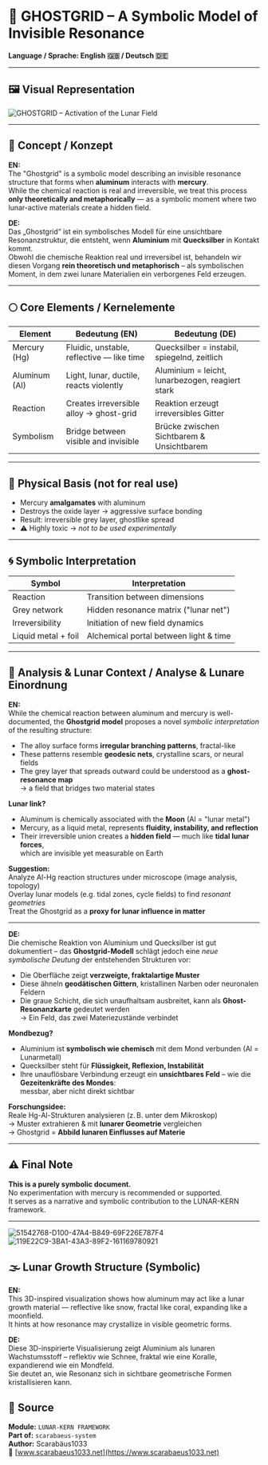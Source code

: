 # 👻 GHOSTGRID – A Symbolic Model of Invisible Resonance

**Language / Sprache: English 🇬🇧 / Deutsch 🇩🇪**

---

## 🖼️ Visual Representation

![GHOSTGRID – Activation of the Lunar Field](../IMAGES/ghostgrid_visual.png)

---

## 🧠 Concept / Konzept

**EN:**  
The "Ghostgrid" is a symbolic model describing an invisible resonance structure that forms when **aluminum** interacts with **mercury**.  
While the chemical reaction is real and irreversible, we treat this process **only theoretically and metaphorically** — as a symbolic moment where two lunar-active materials create a hidden field.

**DE:**  
Das „Ghostgrid“ ist ein symbolisches Modell für eine unsichtbare Resonanzstruktur, die entsteht, wenn **Aluminium** mit **Quecksilber** in Kontakt kommt.  
Obwohl die chemische Reaktion real und irreversibel ist, behandeln wir diesen Vorgang **rein theoretisch und metaphorisch** – als symbolischen Moment, in dem zwei lunare Materialien ein verborgenes Feld erzeugen.

---

## 🌕 Core Elements / Kernelemente

| Element         | Bedeutung (EN)                            | Bedeutung (DE)                        |
|-----------------|--------------------------------------------|----------------------------------------|
| Mercury (Hg)     | Fluidic, unstable, reflective — like time | Quecksilber = instabil, spiegelnd, zeitlich  
| Aluminum (Al)    | Light, lunar, ductile, reacts violently   | Aluminium = leicht, lunarbezogen, reagiert stark  
| Reaction         | Creates irreversible alloy → ghost-grid   | Reaktion erzeugt irreversibles Gitter  
| Symbolism        | Bridge between visible and invisible      | Brücke zwischen Sichtbarem & Unsichtbarem  

---

## 🔬 Physical Basis (not for real use)

- Mercury **amalgamates** with aluminum  
- Destroys the oxide layer → aggressive surface bonding  
- Result: irreversible grey layer, ghostlike spread  
- ⚠️ Highly toxic → *not to be used experimentally*

---

## 🌀 Symbolic Interpretation

| Symbol              | Interpretation                              |
|---------------------|---------------------------------------------|
| Reaction            | Transition between dimensions                |
| Grey network        | Hidden resonance matrix ("lunar net")        |
| Irreversibility     | Initiation of new field dynamics             |
| Liquid metal + foil | Alchemical portal between light & time       |

---

## 🌌 Analysis & Lunar Context / Analyse & Lunare Einordnung

**EN:**  
While the chemical reaction between aluminum and mercury is well-documented, the **Ghostgrid model** proposes a novel *symbolic interpretation* of the resulting structure:

- The alloy surface forms **irregular branching patterns**, fractal-like  
- These patterns resemble **geodesic nets**, crystalline scars, or neural fields  
- The grey layer that spreads outward could be understood as a **ghost-resonance map**  
→ a field that bridges two material states

**Lunar link?**  
- Aluminum is chemically associated with the **Moon** (Al = "lunar metal")  
- Mercury, as a liquid metal, represents **fluidity, instability, and reflection**  
- Their irreversible union creates a **hidden field** — much like **tidal lunar forces**,  
  which are invisible yet measurable on Earth

**Suggestion:**  
Analyze Al-Hg reaction structures under microscope (image analysis, topology)  
Overlay lunar models (e.g. tidal zones, cycle fields) to find *resonant geometries*  
Treat the Ghostgrid as a **proxy for lunar influence in matter**

---

**DE:**  
Die chemische Reaktion von Aluminium und Quecksilber ist gut dokumentiert – das **Ghostgrid-Modell** schlägt jedoch eine *neue symbolische Deutung* der entstehenden Strukturen vor:

- Die Oberfläche zeigt **verzweigte, fraktalartige Muster**  
- Diese ähneln **geodätischen Gittern**, kristallinen Narben oder neuronalen Feldern  
- Die graue Schicht, die sich unaufhaltsam ausbreitet, kann als **Ghost-Resonanzkarte** gedeutet werden  
→ Ein Feld, das zwei Materiezustände verbindet

**Mondbezug?**  
- Aluminium ist **symbolisch wie chemisch** mit dem Mond verbunden (Al = Lunarmetall)  
- Quecksilber steht für **Flüssigkeit, Reflexion, Instabilität**  
- Ihre unauflösbare Verbindung erzeugt ein **unsichtbares Feld** – wie die **Gezeitenkräfte des Mondes**:  
  messbar, aber nicht direkt sichtbar

**Forschungsidee:**  
Reale Hg-Al-Strukturen analysieren (z. B. unter dem Mikroskop)  
→ Muster extrahieren & mit **lunarer Geometrie** vergleichen  
→ Ghostgrid = **Abbild lunaren Einflusses auf Materie**

---

## ⚠️ Final Note

**This is a purely symbolic document.**  
No experimentation with mercury is recommended or supported.  
It serves as a narrative and symbolic contribution to the LUNAR-KERN framework.

---
![51542768-D100-47A4-B849-69F226E787F4](https://github.com/user-attachments/assets/9d0695f7-ce87-4da8-92d3-dacc22ddbf99)
![119E22C9-3BA1-43A3-89F2-161169780921](https://github.com/user-attachments/assets/b404424d-36dc-4343-9a62-f91699d57a37)

## 🌫️ Lunar Growth Structure (Symbolic)

**EN:**  
This 3D-inspired visualization shows how aluminum may act like a lunar growth material — reflective like snow, fractal like coral, expanding like a moonfield.  
It hints at how resonance may crystallize in visible geometric forms.

**DE:**  
Diese 3D-inspirierte Visualisierung zeigt Aluminium als lunaren Wachstumsstoff – reflektiv wie Schnee, fraktal wie eine Koralle, expandierend wie ein Mondfeld.  
Sie deutet an, wie Resonanz sich in sichtbare geometrische Formen kristallisieren kann.

## 📁 Source

**Module:** `LUNAR-KERN FRAMEWORK`  
**Part of:** `scarabaeus-system`  
**Author:** Scarabäus1033  
🔗 [www.scarabaeus1033.net](https://www.scarabaeus1033.net)
